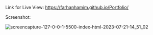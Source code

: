 Link for Live View: https://farhanhamim.github.io/Portfolio/

Screenshot:

![screencapture-127-0-0-1-5500-index-html-2023-07-21-14_51_02](https://github.com/FarhanHamim/Portfolio/assets/65287208/4c2dfe81-66cd-4c7b-9405-1e2a9be54f6b)
